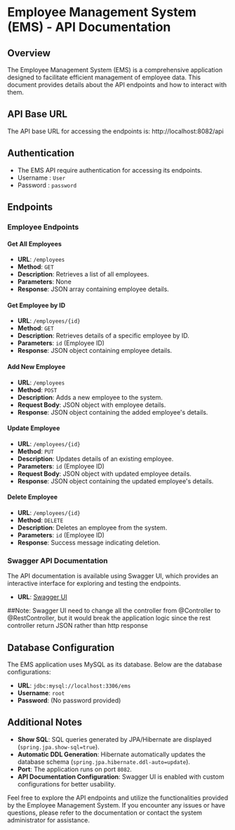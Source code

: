 # Employee Management System (EMS) - API Documentation

## Overview

The Employee Management System (EMS) is a comprehensive application designed to facilitate efficient management of employee data. This document provides details about the API endpoints and how to interact with them.

## API Base URL

The API base URL for accessing the endpoints is: http://localhost:8082/api

## Authentication

- The EMS API require authentication for accessing its endpoints.
- Username : `User`
- Password : `password`

## Endpoints

### Employee Endpoints

#### Get All Employees

- **URL**: `/employees`
- **Method**: `GET`
- **Description**: Retrieves a list of all employees.
- **Parameters**: None
- **Response**: JSON array containing employee details.

#### Get Employee by ID

- **URL**: `/employees/{id}`
- **Method**: `GET`
- **Description**: Retrieves details of a specific employee by ID.
- **Parameters**: `id` (Employee ID)
- **Response**: JSON object containing employee details.

#### Add New Employee

- **URL**: `/employees`
- **Method**: `POST`
- **Description**: Adds a new employee to the system.
- **Request Body**: JSON object with employee details.
- **Response**: JSON object containing the added employee's details.

#### Update Employee

- **URL**: `/employees/{id}`
- **Method**: `PUT`
- **Description**: Updates details of an existing employee.
- **Parameters**: `id` (Employee ID)
- **Request Body**: JSON object with updated employee details.
- **Response**: JSON object containing the updated employee's details.

#### Delete Employee

- **URL**: `/employees/{id}`
- **Method**: `DELETE`
- **Description**: Deletes an employee from the system.
- **Parameters**: `id` (Employee ID)
- **Response**: Success message indicating deletion.

### Swagger API Documentation

The API documentation is available using Swagger UI, which provides an interactive interface for exploring and testing the endpoints.

- **URL**: [Swagger UI](http://localhost:8082/api/swagger-ui.html)

##Note:
Swagger UI need to change all the controller from @Controller to @RestController, but it would break the application logic since the rest controller return JSON rather than http response

## Database Configuration

The EMS application uses MySQL as its database. Below are the database configurations:

- **URL**: `jdbc:mysql://localhost:3306/ems`
- **Username**: `root`
- **Password**: (No password provided)

## Additional Notes

- **Show SQL**: SQL queries generated by JPA/Hibernate are displayed (`spring.jpa.show-sql=true`).
- **Automatic DDL Generation**: Hibernate automatically updates the database schema (`spring.jpa.hibernate.ddl-auto=update`).
- **Port**: The application runs on port `8082`.
- **API Documentation Configuration**: Swagger UI is enabled with custom configurations for better usability.

Feel free to explore the API endpoints and utilize the functionalities provided by the Employee Management System. If you encounter any issues or have questions, please refer to the documentation or contact the system administrator for assistance.

